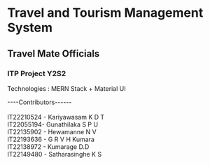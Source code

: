 # Travel and Tourism Management System <br/>

## Travel Mate Officials <br/>

### ITP Project Y2S2 <br/>

Technologies : MERN Stack + Material UI <br/>

----Contributors------ <br/><br/>
IT22210524 - Kariyawasam K D T <br/>
IT22055194- Gunathilaka S P U  <br/>
IT22135902 - Hewamanne N V <br/>
IT22193636 - G R V H Kumara <br/> 
IT22138972 - Kumarage D.D <br/>
IT22149480 - Satharasinghe K S <br/>

  
